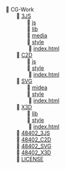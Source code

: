 📂 CG-Work   
&emsp;&emsp;📂 [3JS](3JS)  
&emsp;&emsp;&emsp;&emsp;📂 [js](js)  
&emsp;&emsp;&emsp;&emsp;📂 [lib](lib)    
&emsp;&emsp;&emsp;&emsp;📂 [media](media)    
&emsp;&emsp;&emsp;&emsp;📂 [style](style)    
&emsp;&emsp;&emsp;&emsp; 📄 [index.html](index.html)  
&emsp;&emsp;📂 [C2D](C2D)  
&emsp;&emsp;&emsp;&emsp;📂 [js](js)     
&emsp;&emsp;&emsp;&emsp;📂 [style](style)    
&emsp;&emsp;&emsp;&emsp; 📄 [index.html](index.html)  
&emsp;&emsp;📂 [SVG](SVG)  
&emsp;&emsp;&emsp;&emsp;📂 [midea](midea)    
&emsp;&emsp;&emsp;&emsp;📂 [style](style)    
&emsp;&emsp;&emsp;&emsp; 📄 [index.html](index.html)  
&emsp;&emsp;📂 [X3D](X3D)   
&emsp;&emsp;&emsp;&emsp;📂 [lib](lib)       
&emsp;&emsp;&emsp;&emsp;📂 [style](style)    
&emsp;&emsp;&emsp;&emsp; 📄 [index.html](index.html)  
&emsp;&emsp;📄 [48402_3JS](4840_3JS.zip)  
&emsp;&emsp;📄 [48402_C2D](4840_C2D.zip)  
&emsp;&emsp;📄 [48402_SVG](4840_SVG.zip)  
&emsp;&emsp;📄 [48402_X3D](4840_X3D.zip)   
&emsp;&emsp;📄 [LICENSE](LICENSE)   
